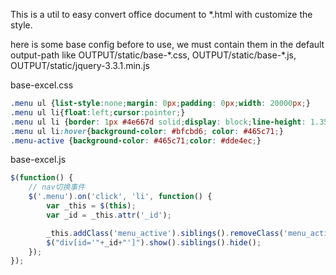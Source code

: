 This is a util to easy convert office document to *.html with customize the style.


here is some base config before to use,
 we must contain them in the default output-path 
 like OUTPUT/static/base-\*.css, OUTPUT/static/base-\*.js, OUTPUT/static/jquery-3.3.1.min.js

base-excel.css
``` css
.menu ul {list-style:none;margin: 0px;padding: 0px;width: 20000px;}
.menu ul li{float:left;cursor:pointer;}
.menu ul li {border: 1px #4e667d solid;display: block;line-height: 1.35em;padding: 4px 20px;}
.menu ul li:hover{background-color: #bfcbd6; color: #465c71;}
.menu-active {background-color: #465c71;color: #dde4ec;}
```

base-excel.js
``` javascript
$(function() {
	// nav切换事件
	$('.menu').on('click', 'li', function() {
		var _this = $(this);
		var _id = _this.attr('_id');	

		_this.addClass('menu_active').siblings().removeClass('menu_active');
		$("div[id='"+_id+"']").show().siblings().hide();
	});
});
```
